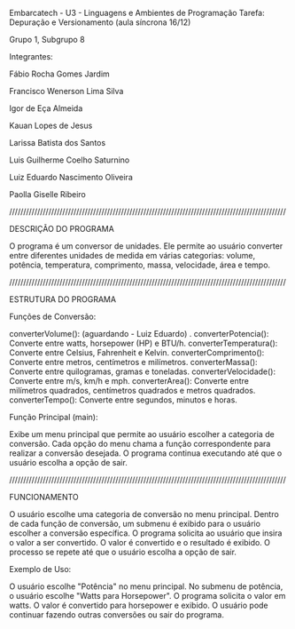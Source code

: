 Embarcatech - U3 - Linguagens e Ambientes de Programação
Tarefa: Depuração e Versionamento (aula síncrona 16/12)

Grupo 1, Subgrupo 8 

Integrantes: 

Fábio Rocha Gomes Jardim

Francisco Wenerson Lima Silva

Igor de Eça Almeida

Kauan Lopes de Jesus

Larissa Batista dos Santos

Luis Guilherme Coelho Saturnino

Luiz Eduardo Nascimento Oliveira

Paolla Giselle Ribeiro

///////////////////////////////////////////////////////////////////////////////////////////////////

DESCRIÇÃO DO PROGRAMA 

O programa é um conversor de unidades. Ele permite ao usuário converter entre diferentes unidades de medida em várias categorias: volume, potência, temperatura, comprimento, massa, velocidade, área e tempo.

///////////////////////////////////////////////////////////////////////////////////////////////////

ESTRUTURA DO PROGRAMA

Funções de Conversão:

converterVolume(): (aguardando - Luiz Eduardo) .
converterPotencia(): Converte entre watts, horsepower (HP) e BTU/h.
converterTemperatura(): Converte entre Celsius, Fahrenheit e Kelvin.
converterComprimento(): Converte entre metros, centímetros e milímetros.
converterMassa(): Converte entre quilogramas, gramas e toneladas.
converterVelocidade(): Converte entre m/s, km/h e mph.
converterArea(): Converte entre milímetros quadrados, centímetros quadrados e metros quadrados.
converterTempo(): Converte entre segundos, minutos e horas.

Função Principal (main):

Exibe um menu principal que permite ao usuário escolher a categoria de conversão.
Cada opção do menu chama a função correspondente para realizar a conversão desejada.
O programa continua executando até que o usuário escolha a opção de sair.

///////////////////////////////////////////////////////////////////////////////////////////////////

FUNCIONAMENTO

O usuário escolhe uma categoria de conversão no menu principal.
Dentro de cada função de conversão, um submenu é exibido para o usuário escolher a conversão específica.
O programa solicita ao usuário que insira o valor a ser convertido.
O valor é convertido e o resultado é exibido.
O processo se repete até que o usuário escolha a opção de sair.

Exemplo de Uso:

O usuário escolhe "Potência" no menu principal.
No submenu de potência, o usuário escolhe "Watts para Horsepower".
O programa solicita o valor em watts.
O valor é convertido para horsepower e exibido.
O usuário pode continuar fazendo outras conversões ou sair do programa.